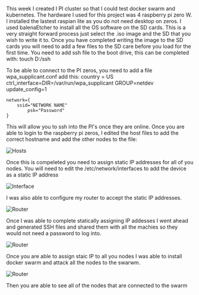 This week I created I PI cluster so that I could test docker swarm and kubernetes.  The hardware I used for this project was 4 
raspberry pi zero W.  I installed the lastest raspian lite as you do not need desktop on zeros.  I used balenaEtcher to install all 
the OS software on the SD cards.  This is a very straight forward process just select the .iso image and the SD that you wish to 
write it to.  Once you have completed writing the image to the SD cards you will need to add a few files to the SD care before you
load for the first time.  You need to add ssh file to the boot drive, this can be completed with:
	touch D:/ssh
	
To be able to connect to the PI zeros, you need to add a file wpa_supplicant.conf add this:
	country = US
	ctrl_interface=DIR=/var/run/wpa_supplicant GROUP=netdev
	update_config=1

	network={
	    ssid="NETWORK NAME"
            psk="Password"
	}
This will allow you to ssh into the PI's once they are online.  Once you are able to login to the raspberry pi zeros, I edited the 
host files to add the correct hostname and add the other nodes to the file:

![Hosts](https://v1ndl3r.github.io.CIT480/assets/cluster-hosts.png "Hosts File")

Once this is compeleted you need to assign static IP addresses for all of you nodes.  You will need to edit the 
/etc/network/interfaces to add the device as a static IP address

![Interface](https://v1ndl3r.github.io.CIT480/assets/cluster-static-1.png "Static-IP")

I was also able to configure my router to accept the static IP addresses.

![Router](https://v1ndl3r.github.io.CIT480/assests/cluster-router.png "router")

Once I was able to complete statically assigning IP addesses I went ahead and generated SSH files and shared them with all the 
machies so they would not need a password to log into.


![Router](https://v1ndl3r.github.io.CIT480/assets/cluster-rsa.png "rsa")


Once you are able to assign staic IP to all you nodes I was able to install docker swarm and attack all the nodes to the swarwm.

![Router](https://v1ndl3r.github.io.CIT480/assets/cluster-nodes.png "nodes")


Then you are able to see all of the nodes that are connected to the swarm
